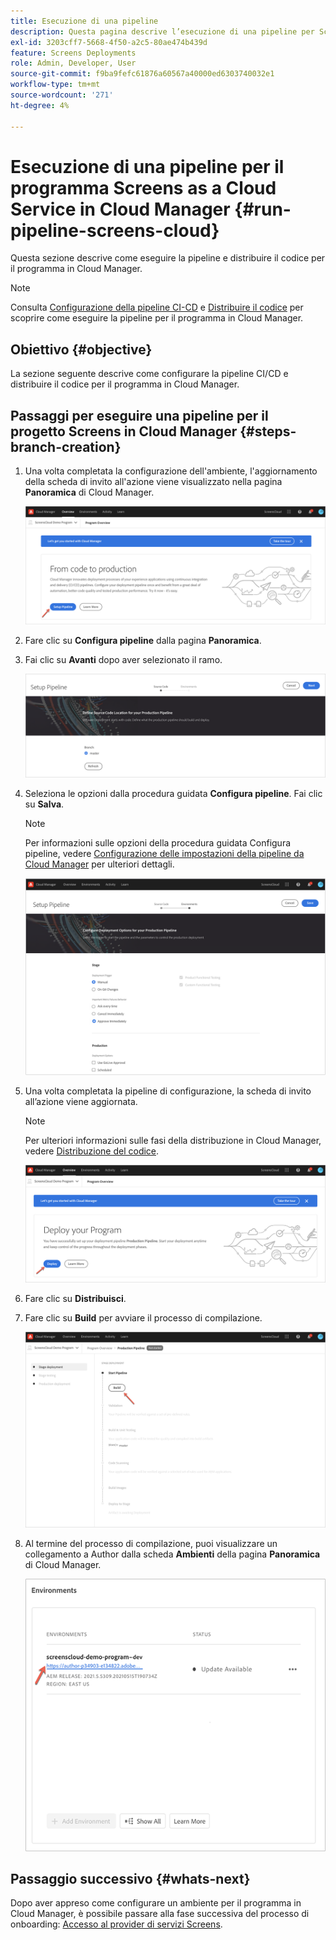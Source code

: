 ```yaml
---
title: Esecuzione di una pipeline
description: Questa pagina descrive l’esecuzione di una pipeline per Screens come progetto di Cloud Service in Cloud Manager.
exl-id: 3203cff7-5668-4f50-a2c5-80ae474b439d
feature: Screens Deployments
role: Admin, Developer, User
source-git-commit: f9ba9fefc61876a60567a40000ed6303740032e1
workflow-type: tm+mt
source-wordcount: '271'
ht-degree: 4%

---
```


# Esecuzione di una pipeline per il programma Screens as a Cloud Service in Cloud Manager {#run-pipeline-screens-cloud}

Questa sezione descrive come eseguire la pipeline e distribuire il codice per il programma in Cloud Manager.

>[!NOTE]
>Consulta [Configurazione della pipeline CI-CD](https://experienceleague.adobe.com/docs/experience-manager-cloud-service/content/implementing/using-cloud-manager/cicd-pipelines/configuring-production-pipelines.html?lang=it) e [Distribuire il codice](https://experienceleague.adobe.com/docs/experience-manager-cloud-service/content/implementing/using-cloud-manager/deploy-code.html?lang=it) per scoprire come eseguire la pipeline per il programma in Cloud Manager.

## Obiettivo {#objective}

La sezione seguente descrive come configurare la pipeline CI/CD e distribuire il codice per il programma in Cloud Manager.

## Passaggi per eseguire una pipeline per il progetto Screens in Cloud Manager {#steps-branch-creation}

1. Una volta completata la configurazione dell&#39;ambiente, l&#39;aggiornamento della scheda di invito all&#39;azione viene visualizzato nella pagina **Panoramica** di Cloud Manager.

   ![immagine](/help/screens-cloud/assets/onboarding/add-environ3.png)

1. Fare clic su **Configura pipeline** dalla pagina **Panoramica**.

1. Fai clic su **Avanti** dopo aver selezionato il ramo.

   ![immagine](/help/screens-cloud/assets/onboarding/run-pipeline1.png)

1. Seleziona le opzioni dalla procedura guidata **Configura pipeline**. Fai clic su **Salva**.

   >[!NOTE]
   >Per informazioni sulle opzioni della procedura guidata Configura pipeline, vedere [Configurazione delle impostazioni della pipeline da Cloud Manager](https://experienceleague.adobe.com/docs/experience-manager-cloud-service/content/implementing/using-cloud-manager/cicd-pipelines/configuring-production-pipelines.html?lang=it) per ulteriori dettagli.

   ![immagine](/help/screens-cloud/assets/onboarding/run-pipeline2-a.png)

1. Una volta completata la pipeline di configurazione, la scheda di invito all’azione viene aggiornata.

   >[!NOTE]
   >Per ulteriori informazioni sulle fasi della distribuzione in Cloud Manager, vedere [Distribuzione del codice](https://experienceleague.adobe.com/docs/experience-manager-cloud-service/content/implementing/using-cloud-manager/deploy-code.html?lang=it).

   ![immagine](/help/screens-cloud/assets/onboarding/run-pipeline3.png)

1. Fare clic su **Distribuisci**.

1. Fare clic su **Build** per avviare il processo di compilazione.

   ![immagine](/help/screens-cloud/assets/onboarding/run-pipeline4.png)

1. Al termine del processo di compilazione, puoi visualizzare un collegamento a Author dalla scheda **Ambienti** della pagina **Panoramica** di Cloud Manager.

   ![immagine](/help/screens-cloud/assets/onboarding/run-pipeline5.png)

## Passaggio successivo {#whats-next}

Dopo aver appreso come configurare un ambiente per il programma in Cloud Manager, è possibile passare alla fase successiva del processo di onboarding: [Accesso al provider di servizi Screens](/help/screens-cloud/configuring/navigating-to-screens-services-provider.md).
